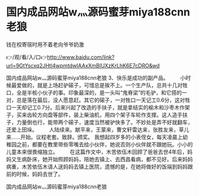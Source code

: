 # 国内成品网站w灬源码蜜芽miya188cnn老狼
钱在校寄宿时用不着老向爷爷奶激

👉/观/看/入/口👉http://www.baidu.com/link?url=9GtYscxq2JHtl4wpmtdwIAAxXmBlUXzKrLhK6E7cDRO&wd

国内成品网站w灬源码蜜芽miya188cnn老狼		3、快乐是成功的副产品。
　　小时候最爱做的，就是上场赶驴磙子，可惜总是挨不上。一个生产队，总共十几对牲口，全是半桩小伙子的事。印象最深的，是一头叫“鬼脊梁”的毛驴，和它搭的一对，总是落在最后，没人愿意赶。其它的磙子，一对牲口一天记工0.6分，这对牲口一天却记工0.7分。后来兴起了改造的手扶子，就是拿结实的榆木和沙枣木作架子，买来齿轮方向盘等部件，装上柴油机，用四个架子车轮作支撑。这人造手扶子，力量倒也行，能带两个磙子，速度当然被驴快多了。不妙处是弄不好就翻车，还爱上田垛。
　　人陆续来。献平来，王蒙来，曹文轩雷达来，张胜友来，草儿来……开始。议程老套。致辞。颁奖。
我想起四岁多的小表侄女，每天凌晨上幼稚园之前，都要在教里带些零嘴去给小伙伴，她说否则小伙伴就不跟她玩。小小的儿童本来很畏缩独立。
　　在这篇作文中，木苦依伍木回顾了爸爸去世4年后，妈妈又生病卧床，她开始照顾妈妈，陪她去镇上、去西昌看病，都不见好。后来妈妈病重，木苦依伍木请人送妈妈去镇上医院，遗憾的是，在她将做好的饭端到妈妈跟前的时候，妈妈去世了。

国内成品网站w灬源码蜜芽miya188cnn老狼
